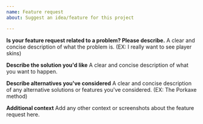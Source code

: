 ```yaml
---
name: Feature request
about: Suggest an idea/feature for this project

---
```


**Is your feature request related to a problem? Please describe.**
A clear and concise description of what the problem is. (EX: I really want to see player skins)

**Describe the solution you'd like**
A clear and concise description of what you want to happen.

**Describe alternatives you've considered**
A clear and concise description of any alternative solutions or features you've considered. (EX: The Porkaxe method)

**Additional context**
Add any other context or screenshots about the feature request here.
